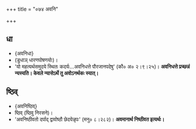 +++
title = "०७४ अवनि"

+++

## धा
- {अवनिधा}
- (डुधाञ् धारणपोषणयोः)।
- 'यो महत्यर्थसमुदये स्थितः कदर्यः…अवनिधत्ते पौरजानपदेषु' (कौ० अ० २।९।२५)। **अवनिधत्ते प्रच्छन्नं न्यस्यति। केवले न्यासेऽर्थे तु अवोऽनर्थकः स्यात्।**

## ष्ठिव्
- {अवनिष्ठिव्}
- ष्ठिव् (ष्ठिवु निरसने)।
- 'अवनिष्ठीवतो दर्पाद् द्वावोष्ठौ छेदयेन्नृपः' (मनु० ८।२८२)। **अवमानार्थ निष्ठीवत इत्यर्थः।**
